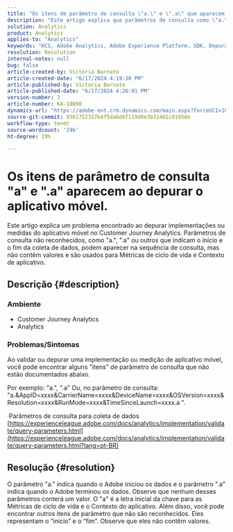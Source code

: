 ```yaml
---
title: "Os itens de parâmetro de consulta \"a.\" e \".a\" que aparecem ao depurar o aplicativo móvel."
description: "Este artigo explica que parâmetros de consulta como \"a.\", \".a\" vistos durante a depuração de implementações de aplicativos móveis no CJA fazem parte do processo de coleta de dados do Adobe."
solution: Analytics
product: Analytics
applies-to: "Analytics"
keywords: "KCS, Adobe Analytics, Adobe Experience Platform, SDK, Depuração, Parâmetros de consulta"
resolution: Resolution
internal-notes: null
bug: false
article-created-by: Victoria Barnato
article-created-date: "6/17/2024 4:19:30 PM"
article-published-by: Victoria Barnato
article-published-date: "6/17/2024 4:26:01 PM"
version-number: 3
article-number: KA-18080
dynamics-url: "https://adobe-ent.crm.dynamics.com/main.aspx?forceUCI=1&pagetype=entityrecord&etn=knowledgearticle&id=f783205d-c52c-ef11-840a-6045bd026b83"
source-git-commit: 9361752337b4f5dabd6f119d0e3b31401c8105de
workflow-type: tm+mt
source-wordcount: '246'
ht-degree: 19%

---
```


# Os itens de parâmetro de consulta &quot;a&quot; e &quot;.a&quot; aparecem ao depurar o aplicativo móvel.


Este artigo explica um problema encontrado ao depurar implementações ou medidas do aplicativo móvel no Customer Journey Analytics. Parâmetros de consulta não reconhecidos, como &quot;a.&quot;, &quot;.a&quot; ou outros que indicam o início e o fim da coleta de dados, podem aparecer na sequência de consulta, mas não contêm valores e são usados para Métricas de ciclo de vida e Contexto de aplicativo.

## Descrição {#description}


### <b>Ambiente</b>

- Customer Journey Analytics
- Analytics




### <b>Problemas/Sintomas</b>

Ao validar ou depurar uma implementação ou medição de aplicativo móvel, você pode encontrar alguns &quot;itens&quot; de parâmetro de consulta que não estão documentados abaixo.

Por exemplo: &quot;a.&quot;, &quot;.a&quot; Ou, no parâmetro de consulta: &quot;a.&amp;AppID=xxxx&amp;CarrierName=xxxx&amp;DeviceName=xxxx&amp;OSVersion=xxxx&amp;Resolution=xxxx&amp;RunMode=xxxx&amp;TimeSinceLaunch=xxxx.a &quot;.

·Parâmetros de consulta para coleta de dados
[https://experienceleague.adobe.com/docs/analytics/implementation/validate/query-parameters.html](https://experienceleague.adobe.com/docs/analytics/implementation/validate/query-parameters.html?lang=pt-BR)




## Resolução {#resolution}


O parâmetro &quot;a.&quot; indica quando o Adobe iniciou os dados e o parâmetro &quot;.a&quot; indica quando o Adobe terminou os dados. Observe que nenhum desses parâmetros conterá um valor. O &quot;a&quot; é a letra inicial da chave para as Métricas de ciclo de vida e o Contexto do aplicativo. Além disso, você pode encontrar outros itens de parâmetro que não são reconhecidos. Eles representam o “início” e o “fim”. Observe que eles não contêm valores.
